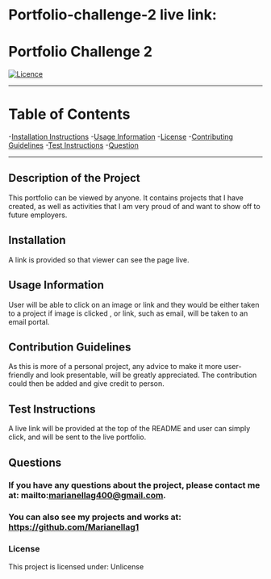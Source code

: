 # Portfolio-challenge-2 live link:


# **Portfolio Challenge 2**

[![Licence](http://img.shields.io/badge/License-Unlicense-yellow.svg)](https://opensource.org/licenses/Unlicense)

---


# **Table of Contents**

-[Installation Instructions](#installation)
-[Usage Information](#usage-information)
-[License](#license)
-[Contributing Guidelines](#contribution-guidelines)
-[Test Instructions](#test-instructions)
-[Question](#questions)


---

## **Description of the Project**
This portfolio can be viewed by anyone. It contains projects that I have created, as well as activities that I am very proud of and want to show off to future employers.



## **Installation**
A link is provided so that viewer can see the page live.



## **Usage Information**
User will be able to click on an image or link and they would be either taken to a project if image is clicked , or link, such as email, will be taken to an email portal.



## **Contribution Guidelines**
As this is more of a personal project, any advice to make it more user-friendly and look presentable, will be greatly appreciated. The contribution could then be added and give credit to person.



## **Test Instructions**
A live link will be provided at the top of the  README and user can simply click, and will be sent to the live portfolio.



## **Questions**
### If you have any questions about the project, please contact me at: mailto:marianellag400@gmail.com. 
### You can also see my projects and works at: https://github.com/Marianellag1



### **License**
This project is licensed under:
    Unlicense


